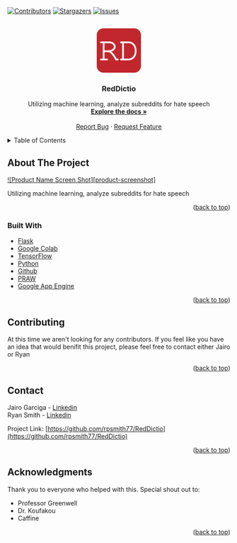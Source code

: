 
<div id="top"></div>
<!--
*** Thanks for checking out the Best-README-Template. If you have a suggestion
*** that would make this better, please fork the repo and create a pull request
*** or simply open an issue with the tag "enhancement".
*** Don't forget to give the project a star!
*** Thanks again! Now go create something AMAZING! :D
-->



<!-- PROJECT SHIELDS -->
<!--
*** I'm using markdown "reference style" links for readability.
*** Reference links are enclosed in brackets [ ] instead of parentheses ( ).
*** See the bottom of this document for the declaration of the reference variables
*** for contributors-url, forks-url, etc. This is an optional, concise syntax you may use.
*** https://www.markdownguide.org/basic-syntax/#reference-style-links
-->
[![Contributors][contributors-shield]][contributors-url]
[![Stargazers][stars-shield]][stars-url]
[![Issues][issues-shield]][issues-url]
<!-- [![MIT License][license-shield]][license-url] -->



<!-- PROJECT LOGO -->
<br />
<div align="center">
  <a href="https://github-deploy-32npb3w5ma-uc.a.run.app">
    <img src="static/images/logo.svg" alt="Logo" width="100" height="100">
  </a>

<h3 align="center">RedDictio</h3>

  <p align="center">
    Utilizing machine learning, analyze subreddits for hate speech
    <br />
    <a href="https://github.com/rpsmith77/RedDictio"><strong>Explore the docs »</strong></a>
    <br />
    <br />
    <a href="https://github.com/rpsmith77/RedDictio/issues">Report Bug</a>
    ·
    <a href="https://github.com/rpsmith77/RedDictio/issues">Request Feature</a>
  </p>
</div>



<!-- TABLE OF CONTENTS -->
<details>
  <summary>Table of Contents</summary>
  <ol>
    <li>
      <a href="#about-the-project">About The Project</a>
      <ul>
        <li><a href="#built-with">Built With</a></li>
      </ul>
    </li>
    <li><a href="#contributing">Contributing</a></li>
    <li><a href="#contact">Contact</a></li>
    <li><a href="#acknowledgments">Acknowledgments</a></li>
  </ol>
</details>



<!-- ABOUT THE PROJECT -->
## About The Project

[![Product Name Screen Shot][product-screenshot]](https://example.com)

Utilizing machine learning, analyze subreddits for hate speech

<p align="right">(<a href="#top">back to top</a>)</p>



### Built With

* [Flask](https://flask.palletsprojects.com/en/2.0.x/)
* [Google Colab](https://colab.research.google.com/)
* [TensorFlow](https://www.tensorflow.org/)
* [Python](https://www.python.org/)
* [Github](https://github.com/)
* [PRAW](https://praw.readthedocs.io/en/stable/)
* [Google App Engine](https://cloud.google.com/)

<p align="right">(<a href="#top">back to top</a>)</p>





<!-- CONTRIBUTING -->
## Contributing

At this time we aren't looking for any contributors. If you feel like you have an idea that would benifit this project, please feel free to contact either Jairo or Ryan

<p align="right">(<a href="#top">back to top</a>)</p>


<!-- CONTACT -->
## Contact

Jairo Garciga - [Linkedin](https://www.linkedin.com/in/jairo-garciga/) <br />
Ryan Smith - [Linkedin](https://www.linkedin.com/in/ryan--smith/)

Project Link: [https://github.com/rpsmith77/RedDictio](https://github.com/rpsmith77/RedDictio)

<p align="right">(<a href="#top">back to top</a>)</p>



<!-- ACKNOWLEDGMENTS -->
## Acknowledgments
Thank you to everyone who helped with this. Special shout out to:

* Professor Greenwell
* Dr. Koufakou
* Caffine

<p align="right">(<a href="#top">back to top</a>)</p>



<!-- MARKDOWN LINKS & IMAGES -->
<!-- https://www.markdownguide.org/basic-syntax/#reference-style-links -->
[contributors-shield]: https://img.shields.io/github/contributors/rpsmith77/RedDictio.svg?style=for-the-badge
[contributors-url]: https://github.com/rpsmith77/RedDictio/graphs/contributors
[stars-shield]: https://img.shields.io/github/stars/rpsmith77/RedDictio.svg?style=for-the-badge
[stars-url]: https://github.com/rpsmith77/RedDictio/stargazers
[issues-shield]: https://img.shields.io/github/issues/rpsmith77/RedDictio.svg?style=for-the-badge
[issues-url]: https://github.com/rpsmith77/RedDictio/issues
[license-shield]: https://img.shields.io/github/license/rpsmith77/RedDictio.svg?style=for-the-badge
[license-url]: https://github.com/rpsmith77/RedDictio/blob/master/LICENSE.txt
